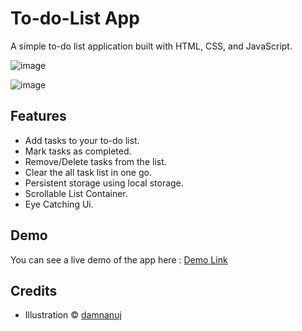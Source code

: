 # To-do-List App
A simple to-do list application built with HTML, CSS, and JavaScript.

![image](https://github.com/damnanuj/To-do-List/assets/106218844/50d72ea5-9372-4655-ad4f-95f8d3d7704e)


![image](https://github.com/damnanuj/To-do-List/assets/106218844/fabc839d-268f-44b9-b622-25295667e58b)





## Features

- Add tasks to your to-do list.
- Mark tasks as completed.
- Remove/Delete tasks from the list.
- Clear the all task list in one go.
- Persistent storage using local storage.
- Scrollable List Container.
- Eye Catching Ui.

## Demo

You can see a live demo of the app here : [Demo Link](https://damnanuj.github.io/To-do-List/#)

## Credits
- Illustration © [damnanuj](https://github.com/damnanuj)

